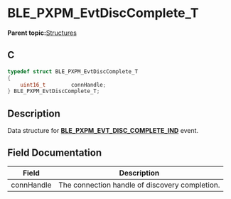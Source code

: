 # BLE\_PXPM\_EvtDiscComplete\_T

**Parent topic:**[Structures](GUID-EA787B99-8D9F-440B-975B-19397DEE1133.md)

## C

```c
typedef struct BLE_PXPM_EvtDiscComplete_T
{
    uint16_t        connHandle;
} BLE_PXPM_EvtDiscComplete_T;
```

## Description

Data structure for **[BLE\_PXPM\_EVT\_DISC\_COMPLETE\_IND](GUID-82542FDE-2CB4-4B73-ADBC-FE76BDD7E6EF.md)** event.

## Field Documentation

|Field|Description|
|-----|-----------|
|connHandle|The connection handle of discovery completion.|

